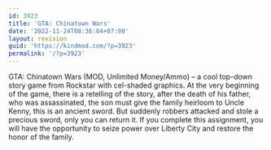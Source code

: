 ```yaml
---
id: 3923
title: 'GTA: Chinatown Wars'
date: '2022-11-24T08:36:04+07:00'
layout: revision
guid: 'https://kindmod.com/?p=3923'
permalink: '/?p=3923'
---
```


GTA: Chinatown Wars (MOD, Unlimited Money/Ammo) – a cool top-down story game from Rockstar with cel-shaded graphics. At the very beginning of the game, there is a retelling of the story, after the death of his father, who was assassinated, the son must give the family heirloom to Uncle Kenny, this is an ancient sword. But suddenly robbers attacked and stole a precious sword, only you can return it. If you complete this assignment, you will have the opportunity to seize power over Liberty City and restore the honor of the family.